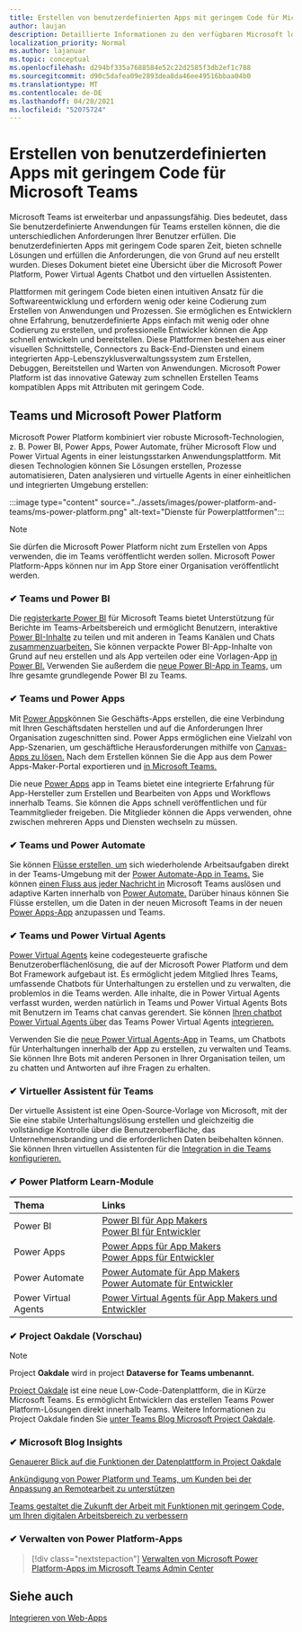 ```yaml
---
title: Erstellen von benutzerdefinierten Apps mit geringem Code für Microsoft Teams
author: laujan
description: Detaillierte Informationen zu den verfügbaren Microsoft low- und no code solutions for Teams
localization_priority: Normal
ms.author: lajanuar
ms.topic: conceptual
ms.openlocfilehash: d294bf335a7688584e52c22d2585f3db2ef1c788
ms.sourcegitcommit: d90c5dafea09e2893dea8da46ee49516bbaa04b0
ms.translationtype: MT
ms.contentlocale: de-DE
ms.lasthandoff: 04/28/2021
ms.locfileid: "52075724"
---
```

# <a name="create-low-code-custom-apps-for-microsoft-teams"></a>Erstellen von benutzerdefinierten Apps mit geringem Code für Microsoft Teams

Microsoft Teams ist erweiterbar und anpassungsfähig. Dies bedeutet, dass Sie benutzerdefinierte Anwendungen für Teams erstellen können, die die unterschiedlichen Anforderungen Ihrer Benutzer erfüllen. Die benutzerdefinierten Apps mit geringem Code sparen Zeit, bieten schnelle Lösungen und erfüllen die Anforderungen, die von Grund auf neu erstellt wurden. Dieses Dokument bietet eine Übersicht über die Microsoft Power Platform, Power Virtual Agents Chatbot und den virtuellen Assistenten.

Plattformen mit geringem Code bieten einen intuitiven Ansatz für die Softwareentwicklung und erfordern wenig oder keine Codierung zum Erstellen von Anwendungen und Prozessen. Sie ermöglichen es Entwicklern ohne Erfahrung, benutzerdefinierte Apps einfach mit wenig oder ohne Codierung zu erstellen, und professionelle Entwickler können die App schnell entwickeln und bereitstellen. Diese Plattformen bestehen aus einer visuellen Schnittstelle, Connectors zu Back-End-Diensten und einem integrierten App-Lebenszyklusverwaltungssystem zum Erstellen, Debuggen, Bereitstellen und Warten von Anwendungen. Microsoft Power Platform ist das innovative Gateway zum schnellen Erstellen Teams kompatiblen Apps mit Attributen mit geringem Code.

## <a name="teams-and-microsoft-power-platform"></a>Teams und Microsoft Power Platform

Microsoft Power Platform kombiniert vier robuste Microsoft-Technologien, z. B. Power BI, Power Apps, Power Automate, früher Microsoft Flow und Power Virtual Agents in einer leistungsstarken Anwendungsplattform. Mit diesen Technologien können Sie Lösungen erstellen, Prozesse automatisieren, Daten analysieren und virtuelle Agents in einer einheitlichen und integrierten Umgebung erstellen:

:::image type="content" source="../assets/images/power-platform-and-teams/ms-power-platform.png" alt-text="Dienste für Powerplattformen":::

> [!NOTE]
> Sie dürfen die Microsoft Power Platform nicht zum Erstellen von Apps verwenden, die im Teams veröffentlicht werden sollen. Microsoft Power Platform-Apps können nur im App Store einer Organisation veröffentlicht werden.

### <a name="-teams-and-power-bi"></a>✔ Teams und Power BI

Die [registerkarte Power BI](https://powerbi.microsoft.com/blog/announcing-new-power-bi-tab-for-microsoft-teams/) für Microsoft Teams bietet Unterstützung für Berichte im Teams-Arbeitsbereich und ermöglicht Benutzern, interaktive [Power BI-Inhalte](/power-bi/collaborate-share/service-embed-report-microsoft-teams) zu teilen und mit anderen in Teams Kanälen und Chats [zusammenzuarbeiten.](/power-bi/collaborate-share/service-collaborate-microsoft-teams) Sie können verpackte Power BI-App-Inhalte von Grund auf neu erstellen und als App verteilen oder eine Vorlagen-App [in Power BI.](/connect-data/service-template-apps-create) [](/power-bi/collaborate-share/service-create-distribute-apps) Verwenden Sie außerdem die [neue Power BI-App in Teams,](https://go.microsoft.com/fwlink/?linkid=2143643) um Ihre gesamte grundlegende Power BI zu Teams.

### <a name="-teams-and-power-apps"></a>✔ Teams und Power Apps

Mit [Power Apps](/powerapps/powerapps-overview)können Sie Geschäfts-Apps erstellen, die eine Verbindung mit Ihren Geschäftsdaten herstellen und auf die Anforderungen Ihrer Organisation zugeschnitten sind.  Power Apps ermöglichen eine Vielzahl von App-Szenarien, um geschäftliche Herausforderungen mithilfe von [Canvas-Apps zu lösen.](/powerapps/maker/#canvas-apps) Nach dem Erstellen können Sie die App aus dem Power Apps-Maker-Portal exportieren und [in Microsoft Teams.](/power-platform/admin/embed-app-teams)

Die neue [Power Apps](https://go.microsoft.com/fwlink/?linkid=2143374) app in Teams bietet eine integrierte Erfahrung für App-Hersteller zum Erstellen und Bearbeiten von Apps und Workflows innerhalb Teams. Sie können die Apps schnell veröffentlichen und für Teammitglieder freigeben. Die Mitglieder können die Apps verwenden, ohne zwischen mehreren Apps und Diensten wechseln zu müssen.

### <a name="-teams-and-power-automate"></a>✔ Teams und Power Automate

Sie können [Flüsse erstellen, um](https://flow.microsoft.com/connectors/shared_teams/microsoft-teams/) sich wiederholende Arbeitsaufgaben direkt in der Teams-Umgebung mit der [Power Automate-App in Teams.](/power-automate/flows-teams) Sie können [einen Fluss aus jeder Nachricht in](/power-automate/trigger-flow-teams-message) Microsoft Teams auslösen und adaptive Karten innerhalb von [Power Automate.](/power-automate/create-adaptive-cards) Darüber hinaus können Sie Flüsse erstellen, um die Daten in der neuen Microsoft Teams in der neuen [Power Apps-App](https://go.microsoft.com/fwlink/?linkid=2143539) anzupassen und Teams.

### <a name="-teams-and-power-virtual-agents"></a>✔ Teams und Power Virtual Agents

[Power Virtual Agents](/power-virtual-agents/fundamentals-what-is-power-virtual-agents) keine codegesteuerte grafische Benutzeroberflächenlösung, die auf der Microsoft Power Platform und dem Bot Framework aufgebaut ist. Es ermöglicht jedem Mitglied Ihres Teams, umfassende Chatbots für Unterhaltungen zu erstellen und zu verwalten, die problemlos in die Teams werden. Alle inhalte, die in Power Virtual Agents verfasst wurden, werden natürlich in Teams und Power Virtual Agents Bots mit Benutzern im Teams chat canvas gerendert. Sie können [Ihren chatbot Power Virtual Agents über](/power-virtual-agents/publication-add-bot-to-microsoft-teams) das Teams Power Virtual Agents [integrieren.](https://powervirtualagents.microsoft.com)

Verwenden Sie die [neue Power Virtual Agents-App](https://aka.ms/pva-teams-docs) in Teams, um Chatbots für Unterhaltungen innerhalb der App zu erstellen, zu verwalten und Teams. Sie können Ihre Bots mit anderen Personen in Ihrer Organisation teilen, um zu chatten und Antworten auf ihre Fragen zu erhalten.

### <a name="-virtual-assistant-for-teams"></a>✔ Virtueller Assistent für Teams

Der virtuelle Assistent ist eine Open-Source-Vorlage von Microsoft, mit der Sie eine stabile Unterhaltungslösung erstellen und gleichzeitig die vollständige Kontrolle über die Benutzeroberfläche, das Unternehmensbranding und die erforderlichen Daten beibehalten können. Sie können Ihren virtuellen Assistenten für die [Integration in die Teams konfigurieren.](https://microsoft.github.io/botframework-solutions/clients-and-channels/tutorials/enable-teams/1-intro) 

### <a name="-power-platform-learn-modules"></a>✔ Power Platform Learn-Module

|  Thema  |  Links  |
|:---------|:----------------------|
|Power BI|[Power BI für App Makers](/learn/browse/?expanded=power-platform&products=power-bi&roles=maker)</br>[Power BI für Entwickler](/learn/browse/?expanded=power-platform&products=power-bi&roles=developer)|
|Power Apps|[Power Apps für App Makers](/learn/browse/?products=power-apps&roles=maker)</br>[Power Apps für Entwickler](/learn/browse/?products=power-apps)|
|Power Automate|[Power Automate für App Makers](/learn/browse/?expanded=power-platform&products=power-automate&roles=maker)</br>[Power Automate für Entwickler](/learn/browse/?expanded=power-platform&products=power-automate&roles=developer)|
|Power Virtual Agents|[Power Virtual Agents für App Makers und Entwickler](/learn/browse/?products=power-virtual-agents&expanded=power-platform&roles=maker)|

### <a name="-project-oakdale-preview"></a>✔ Project Oakdale (Vorschau)

> [!NOTE]
> Project **Oakdale** wird in project **Dataverse for Teams umbenannt.**

[Project Oakdale](https://techcommunity.microsoft.com/t5/microsoft-teams-blog/teams-is-shaping-the-future-of-work-with-low-code-features-to/ba-p/1507180
) ist eine neue Low-Code-Datenplattform, die in Kürze Microsoft Teams. Es ermöglicht Entwicklern das erstellen Teams Power Platform-Lösungen direkt innerhalb Teams. Weitere Informationen zu Project Oakdale finden Sie [unter Teams Blog Microsoft Project Oakdale](https://powerapps.microsoft.com/blog/introducing-project-oakdale-a-new-low-code-data-platform-for-microsoft-teams).

### <a name="-microsoft-blog-insights"></a>✔ Microsoft Blog Insights

[Genauerer Blick auf die Funktionen der Datenplattform in Project Oakdale](https://powerapps.microsoft.com/blog/a-closer-look-at-data-platform-capabilities-in-project-oakdale/)

[Ankündigung von Power Platform und Teams, um Kunden bei der Anpassung an Remotearbeit zu unterstützen](https://cloudblogs.microsoft.com/powerplatform/2020/05/19/announcing-power-platform-and-teams-updates-to-help-customers-adapt-to-remote-work/)

[Teams gestaltet die Zukunft der Arbeit mit Funktionen mit geringem Code, um Ihren digitalen Arbeitsbereich zu verbessern](https://techcommunity.microsoft.com/t5/microsoft-teams-blog/teams-is-shaping-the-future-of-work-with-low-code-features-to/ba-p/1507180)

### <a name="-managing-power-platform-apps"></a>✔ Verwalten von Power Platform-Apps

> [!div class="nextstepaction"]
> [Verwalten von Microsoft Power Platform-Apps im Microsoft Teams Admin Center](/microsoftteams/manage-power-platform-apps)

## <a name="see-also"></a>Siehe auch

[Integrieren von Web-Apps](~/samples/integrate-web-apps-overview.md)